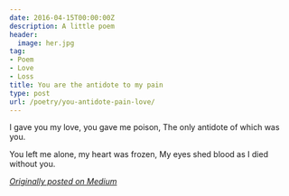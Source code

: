 ```yaml
---
date: 2016-04-15T00:00:00Z
description: A little poem
header:
  image: her.jpg
tag:
- Poem
- Love
- Loss
title: You are the antidote to my pain
type: post
url: /poetry/you-antidote-pain-love/
---
```


I gave you my love, you gave me poison,
The only antidote of which was you.

You left me alone, my heart was frozen,
My eyes shed blood as I died without you.

<em>[Originally posted on Medium][1]</em>

[1]: /medium.com/the-coffeelicious/you-are-the-antidote-to-my-pain-85cea1fd78ea
